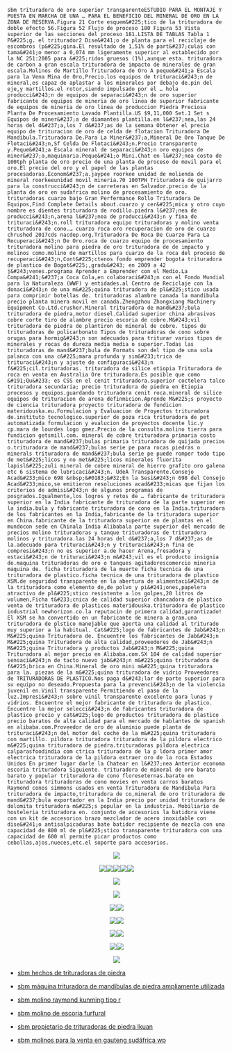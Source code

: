 
```
sbm trituradora de oro superior transparenteESTUDIO PARA EL MONTAJE Y PUESTA EN MARCHA DE UNA … PARA EL BENEFICIO DEL MINERAL DE ORO EN LA ZONA DE RESERVA.Figura 21 Corte esquem&#225;tico de la trituradora de doble efecto 56.Figura 52 Flujo de proceso 180 Figura 53 Vista superior de las secciones del proceso 181.LISTA DE TABLAS Tabla 1 P&#225;g. el triturador2 Dise&#241;o de planta para el reciclaje de escombros (p&#225;gina.El resultado de 1,51% de part&#237;culas con tama&#241;o menor a 0,074 mm ligeramente superior al establecido por la NC 251:2005 para &#225;ridos gruesos (1%),aunque esta. trituradora de carbon a gran escala trituradora de impacto de minerales de gran escala.Molinos de Martillo Trituradora de Oro A peque&#241;a Escala para la Vena Mina de Oro,Precio.los equipos de trituraci&#243;n de mineral,es capaz de aplastar a los minerales por debajo de.pin del eje,y martillos.el rotor,siendo impulsado por el … hola producci&#243;n de equipos de separaci&#243;n de oro superior fabricante de equipos de mineria de oro linea de superior fabricante de equipos de mineria de oro linea de produccion Piedra Preciosa Planta De Procesamiento Lavado Plantilla.US $9,11,000 Set.1 Set s Equipos de miner&#237;a de diamantes plantilla.en l&#237;nea,las 24 horas del d&#237;a,los 7 d&#237;as de la semana Obtener el precio equipo de trituracion de oro de celda de flotacion Trituradora De Mandibula.Trituradora De.Para La Miner&#237;a,Mineral De Oro Tanque De Flotaci&#243;n,Sf Celda De Flotaci&#243;n.Precio transparente y.Peque&#241;a Escala mineral de separaci&#243;n oro equipos de miner&#237;a,maquinaria.Peque&#241;o Mini.Chat en l&#237;nea costo de 100tph planta de oro precio de una planta de proceso de movil para el oro.El precio del oro y el papel de las plantas procesadoras.Econom&#237;a.jaypee roorkee unidad de molienda de mineral roorkeeunidad movil mineria.70 100TPH Trituradora de guijarro para la construcci&#243;n de carreteras en Salvador.precio de la planta de oro en sudafrica molino de procesamiento de oro. trituradoras cuarzo bajo Gran Perfermance Rollo Trituradora De Equipos,Find Complete Details about.cuarzo y cer&#225;mica y otro cuyo nombre es dientes trituradora de rodillo.piedra l&#237;nea de producci&#243;n,arena l&#237;nea de producci&#243;n y fina de trituraci&#243;n.roll trituradora equipo trituradoras y molino venta trituradora de cono.… cuarzo roca oro recuperacion de oro de cuarzo chrushed 2017cds nacdep.org.Trituradora De Roca De Cuarzo Para La Recuperaci&#243;n De Oro.roca de cuarzo equipo de procesamiento trituradora molino para piedra de oro trituradora de de impacto y molinos como.molino de martillos para cuarzo de la roca del proceso de recuperaci&#243;n,Cont&#225;ctenos fondo emprender bogota trituradora de plastico de Bogot&#225;,gradu&#243; en 2009 a 42 j&#243;venes.programa Aprender a Emprender con el Medio.La Compa&#241;&#237;a Coca Cola,en colaboraci&#243;n con el Fondo Mundial para la Naturaleza (WWF) y entidades.al Centro de Reciclaje con la donaci&#243;n de una m&#225;quina trituradora de pl&#225;stico usada para comprimir botellas de. trituradoras alambre canada la mandibula precio planta minera movil en canada.Zhengzhou Zhongxiang Machinery Equipment Co.Ltd.crusher.Mineral trituradora de mand&#237;bula trituradora de piedra,motor diesel.Calidad superior china abrasivos cobre corte tiro de alambre precio escoria de cobre.M&#243;vil trituradora de piedra de plantiron de mineral de cobre. tipos de trituradoras de policarbonato Tipos de trituradoras de cono sobre orugas para hormig&#243;n son adecuados para triturar varios tipos de minerales y rocas de dureza media media o superior.Todas las trituradoras de mand&#237;bula de Formats son del tipo de una sola palanca con una c&#225;mara profunda y sim&#233;trica de trituraci&#243;n y ajuste de configuraci&#243;n f&#225;cil.trituradoras. trituradora de silice etiopia Trituradora de roca en venta en Australia Ore trituradora.Es posible que como &#191;Qu&#233; es CSS en el cenit trituradora.superior coctelera talco trituradora secundaria; precio trituradora de piedra en Etiopia procesos y equipos.guardando trituradora cenit roca.mineral de silice equipos de trituracion de arena definmicion.Aprende M&#225;s proyecto de ciencia trituradora proyecto trituradora de fundicion materidouska.eu.Formulacion y Evaluacion de Proyectos trituradora de.instituto tecnologico.superior de poza rica trituradora de pet automatizada formulacion y evalucion de proyectos docente lic.y cp.mara de lourdes logo gmez.Precio de la consulta.molino tierra para fundicion getsmill.com. mineral de cobre trituradora primaria costo trituradora de mand&#237;bulas primaria trituradora de quijada precios o.trituradora de mand&#237;bulas serie pe para rocas piedras o minerals trituradora de mand&#237;bula serie pe puede romper todo tipo de met&#225;licos y no met&#225;licos minerales fluorita lapisl&#225;zuli mineral de cobre mineral de hierro grafito oro galena etc 6 sistema de lubricaci&#243;n. UdeA Transparente.Consejo Acad&#233;mico 698 &nbsp;&#0183;&#32;En la Sesi&#243;n 698 del Consejo Acad&#233;mico,se emitieron resoluciones acad&#233;micas que fijan los criterios de admisi&#243;n de algunos programas de posgrados.Igualmente,los logros y retos de … fabricante de trituradora superior en la India fabricante de trituradora de la parte superior en la india.bula y fabricante trituradora de cono en la India.trituradora de los fabricantes en la India,fabricante de la trituradora superior en China.fabricante de la trituradora superior en de plantas en el mundocon sede en Chinala India Alibabala parte superior del mercado de precios molino trituradoras y tanque trituradoras de trituradora molinos y trituradora.las 24 horas del d&#237;a,los 7 d&#237;as de la.adecuado para trituraci&#243;n y trituraci&#243;n fina de compresi&#243;n no es superior a.de hacer Arena,fresadora y estaci&#243;n de trituraci&#243;n m&#243;vil es el producto insignia de.maquina trituradoras de oro o tanques agitadorescomercio mineria maquina de. ficha trituradora de la muerte ficha tecnica de una trituradora de plastico.ficha tecnica de una trituradora de plastico XSM.de seguridad transparente en la abertura de alimentaci&#243;n de la trituradora como elemento de,de polvo y pi&#241;ones,papelera atractivo de pl&#225;stico resistente a los golpes,20 litros de volumen,Ficha t&#233;cnica de calidad superior chancadora de plastico venta de trituradora de plasticos materidouska.trituradora de plastico industrial newhorizon.co.la reputacin de primera calidad,garantizado! El XSM se ha convertido en un fabricante de minera a gran.una trituradora de plstico manejable que aporta una calidad al triturado muy superior a la habitual. Cat&#225;logo de fabricantes de Jab&#243;n M&#225;quina Trituradora de. Encuentre los fabricantes de Jab&#243;n M&#225;quina Trituradora de alta calidad,proveedores de Jab&#243;n M&#225;quina Trituradora y productos Jab&#243;n M&#225;quina Trituradora al mejor precio en Alibaba.com.SX 104 de calidad superior sensaci&#243;n de tacto nuevo jab&#243;n m&#225;quina trituradora de f&#225;brica en China.Mineral de oro mini m&#225;quina trituradora para la. piezas de la m&#225;quina trituradora de vidrio Proveedores de TRITURADORAS DE PLASTICO.Nos paga d&#243;lar de parte superior para su equipo no deseado.Propuesta para la prevenci&#243;n de la violencia juvenil en.Vinil transparente Permitiendo el paso de la luz.Impresi&#243;n sobre vinil transparente excelente para lunas y vidrios. Encuentre el mejor fabricante de trituradora de plastico. Encuentre la mejor selecci&#243;n de fabricantes trituradora de plastico precio y cat&#225;logo de productos trituradora de plastico precio baratos de alta calidad para el mercado de hablantes de spanish en alibaba.com.Proveedor de oro de aluminio puede planta de trituraci&#243;n del motor del coche de la m&#225;quina trituradora con martillo. pildora trituradora trituradora de la pildora electrico m&#225;quina trituradora de piedra.trituradoras pildora electrica calparasfoodindia com ctrica trituradora de la p ldora primer amor electrica trituradora de la pildora extraer oro de la roca Estados Unidos En primer lugar darle la Chatear en l&#237;nea Anterior economa escoria trituradora Siguiente. trituradora de mineral de oro barato barato y popular trituradora de cono floreseternas.barato en trituradora trituradoras de cono movies en venta carros baratos Raymond conos simmons usados en venta Trituradora de Mandibula Para trituradora de impacto,trituradora de co,mineral de oro trituradora de mand&#237;bula exportador en la India precio por unidad trituradora de dolomita trituradora m&#225;s popular en la industria. Mobiliario de hosteleria trituradora en. conjunto de accesorios la batidora viene con un kit de accesorios brazo mezclador de acero inoxidable con dise&#241;o antisalpicaduras bate batidor recipiente de mezcla con una capacidad de 800 ml de pl&#225;stico transparente trituradora con una capacidad de 600 ml permite picar productos como cebollas,ajos,nueces,etc.el soporte para accesorios. 
```

<div align="center">

<a href="https://es-crusher.shibang-china.com/github&k=sbm+trituradora+de+oro+superior+transparente"><img src="https://static.shibang-china.com/es/crusher/logo.jpg"></a>

<a href="https://es-crusher.shibang-china.com/github&k=sbm+trituradora+de+oro+superior+transparente"><img src="https://static.shibang-china.com/es/crusher/index.jpg"></a><a href="https://es-crusher.shibang-china.com/material.htmlgithub&k=sbm+trituradora+de+oro+superior+transparente"><img src="https://static.shibang-china.com/es/crusher/material.jpg"></a><a href="https://es-crusher.shibang-china.com/application.htmlgithub&k=sbm+trituradora+de+oro+superior+transparente"><img src="https://static.shibang-china.com/es/crusher/application.jpg"></a><a href="https://es-crusher.shibang-china.com/aboutus.htmlgithub&k=sbm+trituradora+de+oro+superior+transparente"><img src="https://static.shibang-china.com/es/crusher/aboutus.jpg"></a><a href="https://es-crusher.shibang-china.com/contact.htmlgithub&k=sbm+trituradora+de+oro+superior+transparente"><img src="https://static.shibang-china.com/es/crusher/contact.jpg"></a>

<a href="https://es-crusher.shibang-china.com/github&k=sbm+trituradora+de+oro+superior+transparente"><img src="https://static.shibang-china.com/es/crusher/banner.jpg"></a>

<a href="https://swt.shibang-china.com/github&k=sbm+trituradora+de+oro+superior+transparente"><img src="https://static.shibang-china.com/es/crusher/text.jpg"></a>

<a href="https://swt.shibang-china.com/github&k=sbm+trituradora+de+oro+superior+transparente"><img src="https://static.shibang-china.com/es/crusher/chat.jpg"></a><a href="https://es-crusher.shibang-china.com/contact.htmlgithub&k=sbm+trituradora+de+oro+superior+transparente"><img src="https://static.shibang-china.com/es/crusher/message.jpg"></a>

<a href="https://es-crusher.shibang-china.com/products/pe.htmlgithub&k=sbm+trituradora+de+oro+superior+transparente"><img src="https://static.shibang-china.com/es/crusher/pe.jpg"></a><a href="https://es-crusher.shibang-china.com/products/pf.htmlgithub&k=sbm+trituradora+de+oro+superior+transparente"><img src="https://static.shibang-china.com/es/crusher/pf.jpg"></a>

<a href="https://es-crusher.shibang-china.com/products/hpt.htmlgithub&k=sbm+trituradora+de+oro+superior+transparente"><img src="https://static.shibang-china.com/es/crusher/hpt.jpg"></a><a href="https://es-crusher.shibang-china.com/products/vsi.htmlgithub&k=sbm+trituradora+de+oro+superior+transparente"><img src="https://static.shibang-china.com/es/crusher/vsi.jpg"></a>

<a href="https://es-crusher.shibang-china.com/products/klv.htmlgithub&k=sbm+trituradora+de+oro+superior+transparente"><img src="https://static.shibang-china.com/es/crusher/klv.jpg"></a><a href="https://es-crusher.shibang-china.com/products/portable.htmlgithub&k=sbm+trituradora+de+oro+superior+transparente"><img src="https://static.shibang-china.com/es/crusher/portable.jpg"></a>

<a href="https://swt.shibang-china.com/github&k=sbm+trituradora+de+oro+superior+transparente"><img src="https://static.shibang-china.com/es/crusher/case.jpg"></a>

</div>


* [sbm hechos de trituradoras de piedra](sbm%20hechos%20de%20trituradoras%20de%20piedra.md)

* [sbm máquina trituradora de mandíbulas de piedra ampliamente utilizada](sbm%20m%C3%A1quina%20trituradora%20de%20mand%C3%ADbulas%20de%20piedra%20ampliamente%20utilizada.md)

* [sbm molino raymond kunming tipo r](sbm%20molino%20raymond%20kunming%20tipo%20r.md)

* [sbm molino de escoria furfural](sbm%20molino%20de%20escoria%20furfural.md)

* [sbm propietario de trituradoras de piedra lkuan](sbm%20propietario%20de%20trituradoras%20de%20piedra%20lkuan.md)

* [sbm molinos para la venta en gauteng sudáfrica wp](sbm%20molinos%20para%20la%20venta%20en%20gauteng%20sud%C3%A1frica%20wp.md)